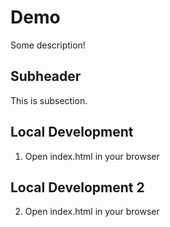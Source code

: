 # Demo

Some description!

## Subheader

This is subsection.

## Local Development

1. Open index.html in your browser

## Local Development 2

2. Open index.html in your browser